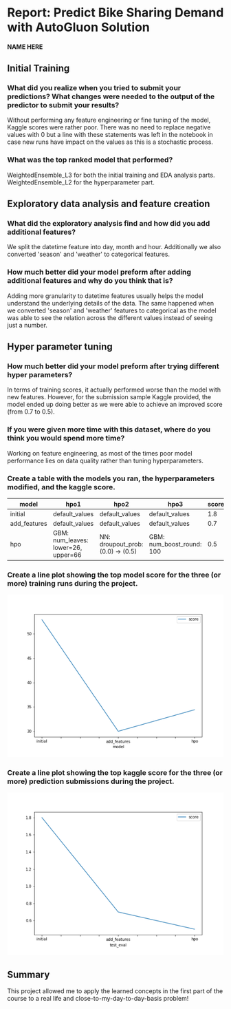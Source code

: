 # Report: Predict Bike Sharing Demand with AutoGluon Solution
#### NAME HERE

## Initial Training
### What did you realize when you tried to submit your predictions? What changes were needed to the output of the predictor to submit your results?
Without performing any feature engineering or fine tuning of the model, Kaggle scores were rather poor. There was no need to replace negative values with 0 but a line with these statements was left in the notebook in case new runs have impact on the values as this is a stochastic process. 

### What was the top ranked model that performed?
WeightedEnsemble_L3 for both the initial training and EDA analysis parts. WeightedEnsemble_L2 for the hyperparameter part. 

## Exploratory data analysis and feature creation
### What did the exploratory analysis find and how did you add additional features?
We split the datetime feature into day, month and hour. Additionally we also converted 'season' and 'weather' to categorical features.

### How much better did your model preform after adding additional features and why do you think that is?
Adding more granularity to datetime features usually helps the model understand the underlying details of the data. The same happened when we converted 'season' and 'weather' features to categorical as the model was able to see the relation across the different values instead of seeing just a number. 

## Hyper parameter tuning
### How much better did your model preform after trying different hyper parameters?
In terms of training scores, it actually performed worse than the model with new features. However, for the submission sample Kaggle provided, the model ended up doing better as we were able to achieve an improved score (from 0.7 to 0.5).

### If you were given more time with this dataset, where do you think you would spend more time?
Working on feature engineering, as most of the times poor model performance lies on data quality rather than tuning hyperparameters. 

### Create a table with the models you ran, the hyperparameters modified, and the kaggle score.
|model|hpo1|hpo2|hpo3|score|
|--|--|--|--|--|
|initial|default_values|default_values|default_values|1.8|
|add_features|default_values|default_values|default_values|0.7|
|hpo|GBM: num_leaves: lower=26, upper=66|NN: droupout_prob: (0.0) -> (0.5)|GBM: num_boost_round: 100|0.5|

### Create a line plot showing the top model score for the three (or more) training runs during the project.

![model_train_score.png](img/model_train_score.png)

### Create a line plot showing the top kaggle score for the three (or more) prediction submissions during the project.

![model_test_score.png](img/model_test_score.png)

## Summary
This project allowed me to apply the learned concepts in the first part of the course to a real life and close-to-my-day-to-day-basis problem! 